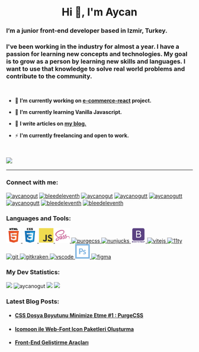 <h1 align="center">Hi 👋, I'm Aycan</h1>
<h3 align="left">I’m a junior front-end developer based in Izmir, Turkey.</h3>
    
<h3 align="left">
                I've been working in the industry for almost a year. I have a passion for learning new concepts and
                technologies.
                My goal is to grow as a person by learning new skills and languages. I want to use that knowledge to
                solve
                real
                world problems and contribute to the community.</h3>

<br>

- 🔭 <b> I’m currently working on [e-commerce-react](https://github.com/aycanogut/e-commerce-react)  project.</b>

- 🌱 <b> I’m currently learning **Vanilla Javascript.**</b>
 
- 📝 <b> I write articles on [my blog.](https://medium.com/@aycanogut)</b>

- ⚡ <b> I'm currently freelancing and open to work.</b>

<br>

![](https://komarev.com/ghpvc/?username=aycanogut&color=lightgray)
<hr>


<h3 align="left">Connect with me:</h3>
<p align="left">
<a href="https://linkedin.com/in/aycanogut" target="blank"><img align="center" src="https://cdn.freelogovectors.net/wp-content/uploads/2020/01/linkedin-logo.png" alt="aycanogut" height="40" width="40" /></a>
<a href="https://medium.com/@aycanogut" target="blank"><img align="center" src="https://upload.wikimedia.org/wikipedia/commons/thumb/e/ec/Medium_logo_Monogram.svg/195px-Medium_logo_Monogram.svg.png" alt="bleedeleventh" height="40" width="40" /></a>
<a href="https://www.hackerrank.com/aycanogut" target="blank"><img align="center" src="https://cdn3.iconfinder.com/data/icons/logos-and-brands-adobe/512/160_Hackerrank-512.png" alt="aycanogut" height="40" width="40" /></a>
<a href="https://www.codewars.com/users/aycanogut" target="blank"><img align="center" src="https://www.codewars.com/assets/logos/logo-61192cf7c75904d495e7ad69695fbf0bffd965bc3e17ac60f6c6b475304db09d.svg" alt="aycanogutt" height="40" width="40" /></a>
<a href="https://www.frontendmentor.io/profile/bleedeleventh" target="blank"><img align="center" src="https://pbs.twimg.com/profile_images/1047378912819531776/jg7V1u54_400x400.jpg" alt="aycanogutt" height="40" width="40" /></a>
<a href="https://codepen.io/aycanogutt" target="blank"><img align="center" src="https://icon-library.com/images/codepen-icon/codepen-icon-26.jpg" alt="aycanogutt" height="40" width="40" /></a>
    <a href="https://dev.to/bleedeleventh" target="blank"><img align="center" src="https://d2fltix0v2e0sb.cloudfront.net/dev-rainbow.png" alt="bleedeleventh" height="40" width="40" /></a>
<a href="https://twitter.com/bleedeleventh" target="blank"><img align="center" src="https://www.createchallenge.org/images/logo-twitter.png/@@images/b588afe1-9051-46e9-b16c-09ba486fcc44.png" alt="bleedeleventh" height="30" width="35" /></a>
</p>

<h3 align="left">Languages and Tools:</h3>
<p align="left"> 
<a href="https://www.w3.org/html/" target="_blank"> <img src="https://raw.githubusercontent.com/devicons/devicon/master/icons/html5/html5-original-wordmark.svg" alt="html5" width="40" height="40"/> </a>
<a href="https://www.w3schools.com/css/" target="_blank"> <img src="https://raw.githubusercontent.com/devicons/devicon/master/icons/css3/css3-original-wordmark.svg" alt="css3" width="40" height="40"/> </a>
<a href="https://developer.mozilla.org/en-US/docs/Web/JavaScript" target="_blank"> <img src="https://raw.githubusercontent.com/devicons/devicon/master/icons/javascript/javascript-original.svg" alt="javascript" width="40" height="40"/> </a> 
<a href="https://sass-lang.com" target="_blank"> <img src="https://raw.githubusercontent.com/devicons/devicon/master/icons/sass/sass-original.svg" alt="sass" width="40" height="40"/> </a>
<a href="https://purgecss.com/" target="_blank"> <img src="https://i.imgur.com/UEiUiJ0.png" alt="purgecss" width="40" height="40"/> </a>
<!-- <a href="https://cssnano.co/" target="_blank"> <img src="https://avatars.githubusercontent.com/u/40150215?s=200&v=4" alt="cssnano" width="40" height="40"/> </a> -->
<a href="https://mozilla.github.io/nunjucks/" target="_blank"> <img src="https://mozilla.github.io/nunjucks/img/favicon.png" alt="nunjucks" width="40" height="40"/> </a>
<a href="https://getbootstrap.com" target="_blank"> <img src="https://raw.githubusercontent.com/devicons/devicon/master/icons/bootstrap/bootstrap-plain-wordmark.svg" alt="bootstrap" width="40" height="40"/> </a>
<a href="https://vitejs.dev/" target="_blank"> <img src="https://vitejs.dev/logo.svg" alt="vitejs" width="40" height="40"/> </a>
<a href="https://www.11ty.dev/" target="_blank"> <img src="https://gist.githubusercontent.com/vivek32ta/c7f7bf583c1fb1c58d89301ea40f37fd/raw/f4c85cce5790758286b8f155ef9a177710b995df/11ty.svg" alt="11ty" width="40" height="40"/> </a>
<a href="https://git-scm.com/" target="_blank"> <img src="https://www.vectorlogo.zone/logos/git-scm/git-scm-icon.svg" alt="git" width="40" height="40"/> </a>
<a href="https://www.gitkraken.com/" target="_blank"> <img src="https://cdn.icon-icons.com/icons2/1381/PNG/512/gitkraken_94666.png" alt="gitkraken" width="40" height="40"/> </a>
<a href="https://code.visualstudio.com/" target="_blank"> <img src="https://user-images.githubusercontent.com/806104/98771085-46d8f180-23a9-11eb-9caf-9d4c0f605749.png" alt="vscode" width="40" height="40"/> </a>
<!--<a href="https://webpack.js.org/" target="_blank"> <img src="https://www.vectorlogo.zone/logos/js_webpack/js_webpack-icon.svg" alt="git" width="40" height="40"/> </a> -->
<a href="https://www.photoshop.com/en" target="_blank"> <img src="https://raw.githubusercontent.com/devicons/devicon/master/icons/photoshop/photoshop-line.svg" alt="photoshop" width="40" height="40"/> </a> 
<a href="https://www.figma.com/" target="_blank"> <img src="https://www.vectorlogo.zone/logos/figma/figma-icon.svg" alt="figma" width="40" height="40"/> </a>
</p>

<h3 align="left">My Dev Statistics: </h3>

<p>  
<!-- GitHub Stats -->  
<img height="150em" src="https://github-readme-stats.vercel.app/api?username=aycanogut&&theme=darcula&show_icons=true&hide_border=true" />

<img height="150em"  src="https://github-readme-streak-stats.herokuapp.com/?user=aycanogut&theme=darcula" alt="aycanogut" />
    
<!-- Most Used Languages -->  
<img height="150em" src="https://github-readme-stats.vercel.app/api/top-langs/?username=aycanogut&theme=darcula&exclude_repo=KNN-Image-Classification&show_icons=true&hide_border=true&layout=compact&langs_count=8"/>  
<img height="150em" src="https://github-readme-stats.vercel.app/api/wakatime?username=aycanogut"/>  

</p>








<h3 align="left">Latest Blog Posts:</h3>

* #### [CSS Dosya Boyutunu Minimize Etme #1 : PurgeCSS](https://aycanogut.medium.com/css-dosya-boyutunu-minimize-etme-1-purgecss-7e3e5859a834)
* #### [Icomoon ile Web-Font Icon Paketleri Oluşturma](https://aycanogut.medium.com/icomoon-ile-web-font-icon-paketleri-olu%C5%9Fturma-2f6acd98dc67?source=your_stories_page-------------------------------------)
* #### [Front-End Geliştirme Araçları](https://aycanogut.medium.com/front-end-geli%C5%9Ftirme-ara%C3%A7lar%C4%B1-ff3dc6b4511?source=your_stories_page-------------------------------------)
